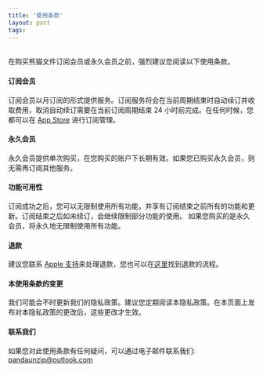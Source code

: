 ```yaml
---
title: '使用条款'
layout: post
tags: 
---
```


<br>
在购买熊猫文件订阅会员或永久会员之前，强烈建议您阅读以下使用条款。

#### 订阅会员
订阅会员以月订阅的形式提供服务。订阅服务将会在当前周期结束时自动续订并收取费用，取消自动续订需要在当前订阅周期结束 24 小时前完成。在任何时候，您都可以在 [App Store](https://apps.apple.com/account/subscriptions) 进行订阅管理。

#### 永久会员
永久会员提供单次购买，在您购买的账户下长期有效。如果您已购买永久会员，则无需再订阅其他服务。

#### 功能可用性
订阅成功之后，您可以无限制使用所有功能，并享有订阅结束之前所有的功能和更新。订阅结束之后如未续订，会继续限制部分功能的使用。
如果您购买的是永久会员，将永久地无限制使用所有功能。

#### 退款
建议您联系 [Apple 支持](https://getsupport.apple.com/)来处理退款，您也可以在[这里](https://support.apple.com/zh-cn/HT204084)找到退款的流程。

#### 本使用条款的变更
我们可能会不时更新我们的隐私政策。建议您定期阅读本隐私政策。在本页面上发布对本隐私政策的更改后，这些更改才生效。

#### 联系我们
如果您对此使用条款有任何疑问，可以通过电子邮件联系我们: [pandaunzip@outlook.com](mailto:pandaunzip@outlook.com)



